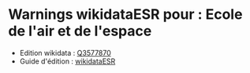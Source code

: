 Warnings wikidataESR pour : Ecole de l'air et de l'espace 
================

- Edition wikidata : [Q3577870](https://www.wikidata.org/wiki/Q3577870)
- Guide d'édition : [wikidataESR](https://github.com/cpesr/wikidataESR/)

